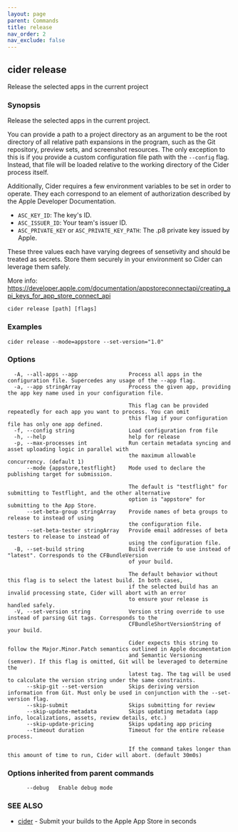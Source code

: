 ```yaml
---
layout: page
parent: Commands
title: release
nav_order: 2
nav_exclude: false
---
```


## cider release

Release the selected apps in the current project

### Synopsis

Release the selected apps in the current project.
		
You can provide a path to a project directory as an argument to be the root directory
of all relative path expansions in the program, such as the Git repository, preview sets,
and screenshot resources. The only exception to this is if you provide a custom configuration 
file path with the `--config` flag. Instead, that file will be loaded relative to 
the working directory of the Cider process itself. 

Additionally, Cider requires a few environment variables to be set in order to operate.
They each correspond to an element of authorization described by the Apple Developer Documentation.

- `ASC_KEY_ID`: The key's ID.
- `ASC_ISSUER_ID`: Your team's issuer ID.
- `ASC_PRIVATE_KEY` or `ASC_PRIVATE_KEY_PATH`: The .p8 private key issued by Apple.

These three values each have varying degrees of sensetivity and should be treated as secrets. Store
them securely in your environment so Cider can leverage them safely.

More info: https://developer.apple.com/documentation/appstoreconnectapi/creating_api_keys_for_app_store_connect_api

```
cider release [path] [flags]
```

### Examples

```
cider release --mode=appstore --set-version="1.0"
```

### Options

```
  -A, --all-apps --app                Process all apps in the configuration file. Supercedes any usage of the --app flag.
  -a, --app stringArray               Process the given app, providing the app key name used in your configuration file.
                                      
                                      This flag can be provided repeatedly for each app you want to process. You can omit
                                      this flag if your configuration file has only one app defined.
  -f, --config string                 Load configuration from file
  -h, --help                          help for release
  -p, --max-processes int             Run certain metadata syncing and asset uploading logic in parallel with
                                      the maximum allowable concurrency. (default 1)
      --mode {appstore,testflight}    Mode used to declare the publishing target for submission.
                                      		
                                      The default is "testflight" for submitting to Testflight, and the other alternative
                                      option is "appstore" for submitting to the App Store.
      --set-beta-group stringArray    Provide names of beta groups to release to instead of using
                                      the configuration file.
      --set-beta-tester stringArray   Provide email addresses of beta testers to release to instead of
                                      using the configuration file.
  -B, --set-build string              Build override to use instead of "latest". Corresponds to the CFBundleVersion
                                      of your build.
                                      		
                                      The default behavior without this flag is to select the latest build. In both cases,
                                      if the selected build has an invalid processing state, Cider will abort with an error
                                      to ensure your release is handled safely.
  -V, --set-version string            Version string override to use instead of parsing Git tags. Corresponds to the
                                      CFBundleShortVersionString of your build.
                                      
                                      Cider expects this string to follow the Major.Minor.Patch semantics outlined in Apple documentation
                                      and Semantic Versioning (semver). If this flag is omitted, Git will be leveraged to determine the
                                      latest tag. The tag will be used to calculate the version string under the same constraints.
      --skip-git --set-version        Skips deriving version information from Git. Must only be used in conjunction with the --set-version flag.
      --skip-submit                   Skips submitting for review
      --skip-update-metadata          Skips updating metadata (app info, localizations, assets, review details, etc.)
      --skip-update-pricing           Skips updating app pricing
      --timeout duration              Timeout for the entire release process.
                                      		
                                      If the command takes longer than this amount of time to run, Cider will abort. (default 30m0s)
```

### Options inherited from parent commands

```
      --debug   Enable debug mode
```

### SEE ALSO

* [cider](/commands/cider/)	 - Submit your builds to the Apple App Store in seconds


